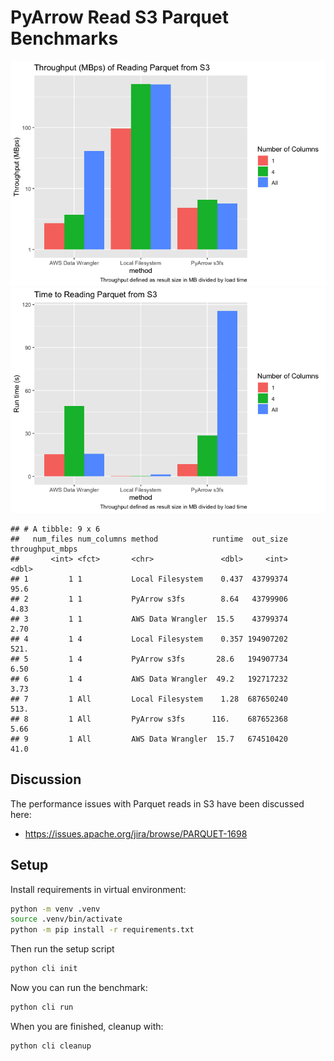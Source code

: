 PyArrow Read S3 Parquet Benchmarks
================

![](readme_files/figure-gfm/load%20data-1.png)<!-- -->![](readme_files/figure-gfm/load%20data-2.png)<!-- -->

    ## # A tibble: 9 x 6
    ##   num_files num_columns method            runtime  out_size throughput_mbps
    ##       <int> <fct>       <chr>               <dbl>     <int>           <dbl>
    ## 1         1 1           Local Filesystem    0.437  43799374           95.6 
    ## 2         1 1           PyArrow s3fs        8.64   43799906            4.83
    ## 3         1 1           AWS Data Wrangler  15.5    43799374            2.70
    ## 4         1 4           Local Filesystem    0.357 194907202          521.  
    ## 5         1 4           PyArrow s3fs       28.6   194907734            6.50
    ## 6         1 4           AWS Data Wrangler  49.2   192717232            3.73
    ## 7         1 All         Local Filesystem    1.28  687650240          513.  
    ## 8         1 All         PyArrow s3fs      116.    687652368            5.66
    ## 9         1 All         AWS Data Wrangler  15.7   674510420           41.0

## Discussion

The performance issues with Parquet reads in S3 have been discussed
here:

  - <https://issues.apache.org/jira/browse/PARQUET-1698>

## Setup

Install requirements in virtual environment:

``` bash
python -m venv .venv
source .venv/bin/activate
python -m pip install -r requirements.txt
```

Then run the setup script

``` bash
python cli init
```

Now you can run the benchmark:

``` bash
python cli run
```

When you are finished, cleanup with:

``` bash
python cli cleanup
```
